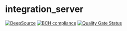 # integration_server
[![DeepSource](https://deepsource.io/gh/GalWat/integration_server.svg/?label=active+issues&show_trend=true&token=NUuSLc1rYsYr_oXjBSforhB6)](https://deepsource.io/gh/GalWat/integration_server/?ref=repository-badge)
[![BCH compliance](https://bettercodehub.com/edge/badge/GalWat/integration_server?branch=master)](https://bettercodehub.com/)
[![Quality Gate Status](https://sonarcloud.io/api/project_badges/measure?project=GalWat_integration_server&metric=alert_status)](https://sonarcloud.io/summary/new_code?id=GalWat_integration_server)
